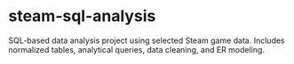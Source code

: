 # steam-sql-analysis
SQL-based data analysis project using selected Steam game data. Includes normalized tables, analytical queries, data cleaning, and ER modeling.
